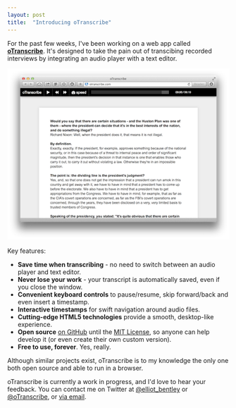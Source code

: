 ```yaml
---
layout: post
title:  "Introducing oTranscribe"
---
```


For the past few weeks, I've been working on a web app called **[oTranscribe](http://otranscribe.com/)**. It's designed to take the pain out of transcibing recorded interviews by integrating an audio player with a text editor.

[<img src="/assets/otranscribe.png">](http://otranscribe.com/)

Key features:
- **Save time when transcribing** - no need to switch between an audio player and text editor.
- **Never lose your work** - your transcript is automatically saved, even if you close the window.
- **Convenient keyboard controls** to pause/resume, skip forward/back and even insert a timestamp.
- **Interactive timestamps** for swift navigation around audio files.
- **Cutting-edge HTML5 technologies** provide a smooth, desktop-like experience.
- **Open source** [on GitHub](http://github.com/otranscribe/otranscribe) until the [MIT License](http://opensource.org/licenses/MIT), so anyone can help develop it (or even create their own custom version).
- **Free to use, forever**. Yes, really.

Although similar projects exist, oTranscribe is to my knowledge the only one both open source and able to run in a browser.

oTranscribe is currently a work in progress, and I'd love to hear your feedback. You can contact me on Twitter at [@elliot_bentley](http://twitter.com/elliot_bentley) or [@oTranscribe](http://twitter.com/oTranscribe), or <a href="mailto:mail@elliotbentley.com?subject=oTranscribe">via email</a>.